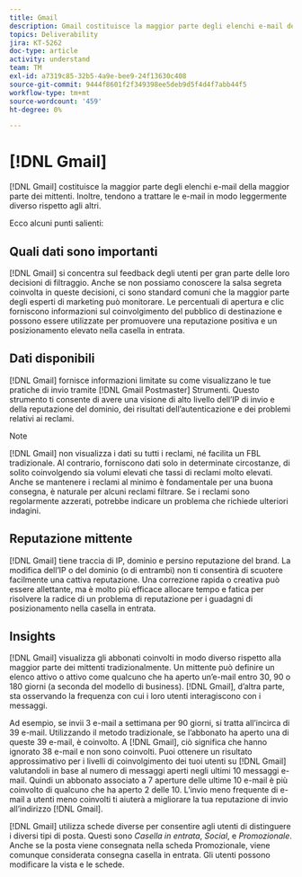 ```yaml
---
title: Gmail
description: Gmail costituisce la maggior parte degli elenchi e-mail della maggior parte dei mittenti. Inoltre, tendono a trattare le e-mail in modo leggermente diverso rispetto agli altri.
topics: Deliverability
jira: KT-5262
doc-type: article
activity: understand
team: TM
exl-id: a7319c85-32b5-4a9e-bee9-24f13630c408
source-git-commit: 9444f8601f2f349398ee5deb9d5f4d4f7abb44f5
workflow-type: tm+mt
source-wordcount: '459'
ht-degree: 0%

---
```


# [!DNL Gmail]

[!DNL Gmail] costituisce la maggior parte degli elenchi e-mail della maggior parte dei mittenti. Inoltre, tendono a trattare le e-mail in modo leggermente diverso rispetto agli altri.

Ecco alcuni punti salienti:

## Quali dati sono importanti

[!DNL Gmail] si concentra sul feedback degli utenti per gran parte delle loro decisioni di filtraggio. Anche se non possiamo conoscere la salsa segreta coinvolta in queste decisioni, ci sono standard comuni che la maggior parte degli esperti di marketing può monitorare. Le percentuali di apertura e clic forniscono informazioni sul coinvolgimento del pubblico di destinazione e possono essere utilizzate per promuovere una reputazione positiva e un posizionamento elevato nella casella in entrata.

## Dati disponibili

[!DNL Gmail] fornisce informazioni limitate su come visualizzano le tue pratiche di invio tramite [!DNL Gmail Postmaster] Strumenti. Questo strumento ti consente di avere una visione di alto livello dell’IP di invio e della reputazione del dominio, dei risultati dell’autenticazione e dei problemi relativi ai reclami.

>[!NOTE]
>
>[!DNL Gmail] non visualizza i dati su tutti i reclami, né facilita un FBL tradizionale. Al contrario, forniscono dati solo in determinate circostanze, di solito coinvolgendo sia volumi elevati che tassi di reclami molto elevati. Anche se mantenere i reclami al minimo è fondamentale per una buona consegna, è naturale per alcuni reclami filtrare. Se i reclami sono regolarmente azzerati, potrebbe indicare un problema che richiede ulteriori indagini.

## Reputazione mittente

[!DNL Gmail] tiene traccia di IP, dominio e persino reputazione del brand. La modifica dell’IP o del dominio (o di entrambi) non ti consentirà di scuotere facilmente una cattiva reputazione. Una correzione rapida o creativa può essere allettante, ma è molto più efficace allocare tempo e fatica per risolvere la radice di un problema di reputazione per i guadagni di posizionamento nella casella in entrata.

## Insights

[!DNL Gmail] visualizza gli abbonati coinvolti in modo diverso rispetto alla maggior parte dei mittenti tradizionalmente. Un mittente può definire un elenco attivo o attivo come qualcuno che ha aperto un’e-mail entro 30, 90 o 180 giorni (a seconda del modello di business). [!DNL Gmail], d’altra parte, sta osservando la frequenza con cui i loro utenti interagiscono con i messaggi.

Ad esempio, se invii 3 e-mail a settimana per 90 giorni, si tratta all’incirca di 39 e-mail. Utilizzando il metodo tradizionale, se l’abbonato ha aperto una di queste 39 e-mail, è coinvolto. A [!DNL Gmail], ciò significa che hanno ignorato 38 e-mail e non sono coinvolti. Puoi ottenere un risultato approssimativo per i livelli di coinvolgimento dei tuoi utenti su [!DNL Gmail] valutandoli in base al numero di messaggi aperti negli ultimi 10 messaggi e-mail. Quindi un abbonato associato a 7 aperture delle ultime 10 e-mail è più coinvolto di qualcuno che ha aperto 2 delle 10. L’invio meno frequente di e-mail a utenti meno coinvolti ti aiuterà a migliorare la tua reputazione di invio all’indirizzo [!DNL Gmail].

[!DNL Gmail] utilizza schede diverse per consentire agli utenti di distinguere i diversi tipi di posta. Questi sono *Casella in entrata*, *Social*, e *Promozionale*. Anche se la posta viene consegnata nella scheda Promozionale, viene comunque considerata consegna casella in entrata. Gli utenti possono modificare la vista e le schede.
